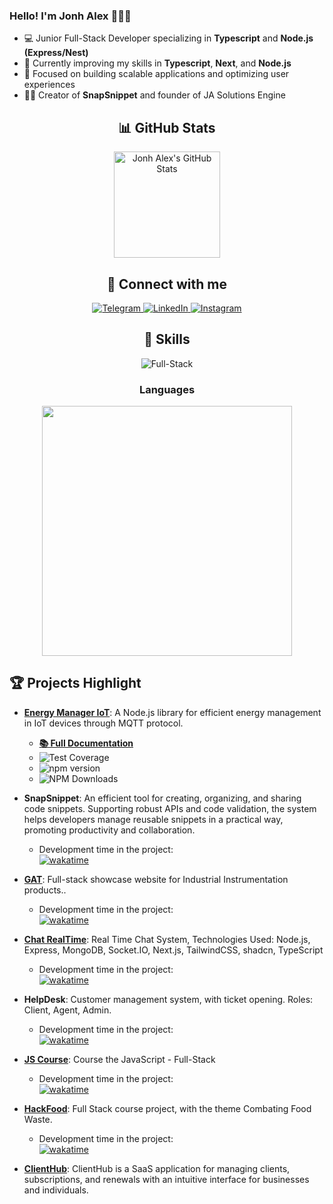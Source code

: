 ### Hello! I'm Jonh Alex 🙋🏽‍♂️

- 💻 Junior Full-Stack Developer specializing in **Typescript** and **Node.js (Express/Nest)**
- 🌱 Currently improving my skills in **Typescript**, **Next**, and **Node.js**
- 🚀 Focused on building scalable applications and optimizing user experiences
- 👨‍💻 Creator of **SnapSnippet** and founder of JA Solutions Engine

<div align="center">
  <h2> 📊 GitHub Stats </h2>
</div>

<div align="center">
  <a href="https://github.com/Jonhvmp">
    <img height="170em" src="https://github-readme-stats.vercel.app/api?username=Jonhvmp&show_icons=true&theme=dracula&count_private=true" alt="Jonh Alex's GitHub Stats"/>
  </a>
</div>

<div align="center">
  <h2> 🔗 Connect with me </h2>
</div>

<div align="center">
  <a href="https://t.me/Jonhvmp" target="_blank">
    <img src="https://img.shields.io/badge/Telegram-2CA5E0?style=for-the-badge&logo=telegram&logoColor=white" alt="Telegram"/>
  </a>
  <a href="https://www.linkedin.com/in/Jonhvmp" target="_blank">
    <img src="https://img.shields.io/badge/LinkedIn-0077B5?style=for-the-badge&logo=linkedin&logoColor=white" alt="LinkedIn"/>
  </a>
  <a href="https://www.instagram.com/jonhvmp/" target="_blank">
    <img src="https://img.shields.io/badge/Instagram-E4405F?style=for-the-badge&logo=instagram&logoColor=white" alt="Instagram"/>
  </a>
</div>

<div align="center">
  <h2> 🚀 Skills </h2>
</div>

<div align="center">
  <img src="https://img.shields.io/badge/full-stack-323330?style=for-the-badge&logo=full-stack&logo" alt="Full-Stack" title="Full-Stack"/>

  <div align="center">
    <h3>Languages</h3>
    <figure>
      <img 
        src="https://wakatime.com/share/@Jonhvmp/0496ab4f-d98c-422d-b2f9-eadd286249ee.svg" height="400px">
      </img>
    </figure>
  </div>
    
</div>



<h2> 🏆 Projects Highlight </h2>

- **[Energy Manager IoT](https://www.npmjs.com/package/energy-manager-iot)**: A Node.js library for efficient energy management in IoT devices through MQTT protocol.
  - **[📚 Full Documentation](https://energy-manager-iot.vercel.app/en)**
  - ![Test Coverage](https://img.shields.io/badge/coverage-85.15%25-brightgreen)
  - ![npm version](https://img.shields.io/npm/v/energy-manager-iot)
  - ![NPM Downloads](https://img.shields.io/npm/d18m/energy-manager-iot)

- **SnapSnippet**: An efficient tool for creating, organizing, and sharing code snippets. Supporting robust APIs and code validation, the system helps developers manage reusable snippets in a practical way, promoting productivity and collaboration.
  - Development time in the project:<div>
    <a href="https://wakatime.com/badge/github/Jonhvmp/SnapSnippet">
      <img src="https://wakatime.com/badge/github/Jonhvmp/SnapSnippet.svg" alt="wakatime">
    </a>
  </div>

- **[GAT](https://gat-frontend.vercel.app)**: Full-stack showcase website for Industrial Instrumentation products..
  - Development time in the project:<div>
    <a href="https://wakatime.com/badge/user/de9af2b7-9619-43d7-bc80-a941858c7306/project/472252b5-e086-4aaa-8c70-073b71aaeae1">
      <img src="https://wakatime.com/badge/user/de9af2b7-9619-43d7-bc80-a941858c7306/project/472252b5-e086-4aaa-8c70-073b71aaeae1.svg" alt="wakatime">
    </a>
  </div>

- **[Chat RealTime](https://github.com/Jonhvmp/fullstack-chat-realtime)**: Real Time Chat System, Technologies Used: Node.js, Express, MongoDB, Socket.IO, Next.js, TailwindCSS, shadcn, TypeScript
  - Development time in the project:<div>
    <a href="https://wakatime.com/badge/github/Jonhvmp/fullstack-chat-realtime">
      <img src="https://wakatime.com/badge/github/Jonhvmp/fullstack-chat-realtime.svg" alt="wakatime">
      </a>
  </div>

- **HelpDesk**: Customer management system, with ticket opening. Roles: Client, Agent, Admin.
  - Development time in the project:<div>
    <a href="https://wakatime.com/badge/user/de9af2b7-9619-43d7-bc80-a941858c7306/project/d593a655-9c88-49c1-87af-f6a2b04fe24c">
      <img src="https://wakatime.com/badge/user/de9af2b7-9619-43d7-bc80-a941858c7306/project/d593a655-9c88-49c1-87af-f6a2b04fe24c.svg" alt="wakatime">
    </a>
  </div>
   
- **[JS Course](https://www.github.com/jonhvmp/js-course/)**: Course the JavaScript - Full-Stack
  - Development time in the project:<div>
    <a href="https://wakatime.com/badge/github/Jonhvmp/js-course">
      <img src="https://wakatime.com/badge/github/Jonhvmp/js-course.svg" alt="wakatime">
    </a>
  </div>

- **[HackFood](https://hackfood.vercel.app/)**: Full Stack course project, with the theme Combating Food Waste.
  - Development time in the project:<div>
    <a href="https://wakatime.com/badge/github/Jonhvmp/projeto-m2-completo">
      <img src="https://wakatime.com/badge/github/Jonhvmp/projeto-m2-completo.svg" alt="wakatime">
    </a>
  </div>
    
- **[ClientHub](https://clienthub-frontend-gamma.vercel.app/)**: ClientHub is a SaaS application for managing clients, subscriptions, and renewals with an intuitive interface for businesses and individuals.
